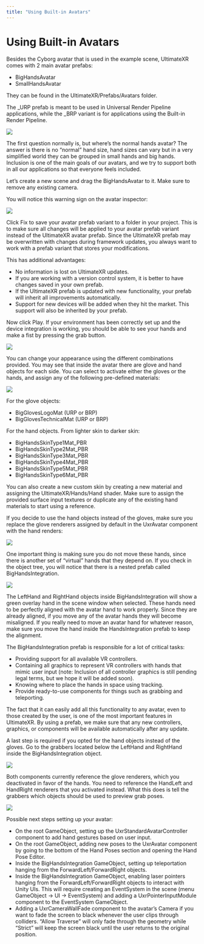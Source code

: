 ```yaml
---
title: "Using Built-in Avatars"
---
```


# Using Built-in Avatars

Besides the Cyborg avatar that is used in the example scene, UltimateXR comes with 2 main avatar prefabs:

- BigHandsAvatar
- SmallHandsAvatar

They can be found in the UltimateXR/Prefabs/Avatars folder.

The _URP prefab is meant to be used in Universal Render Pipeline applications, while the _BRP variant is for applications using the Built-in Render Pipeline.

![](/docs/avatars/media/01AvatarPrefabs.png)
 
The first question normally is, but where’s the normal hands avatar? The answer is there is no “normal” hand size, hand sizes can vary but in a very simplified world they can be grouped in small hands and big hands. Inclusion is one of the main goals of our avatars, and we try to support both in all our applications so that everyone feels included.

Let’s create a new scene and drag the BigHandsAvatar to it. Make sure to remove any existing camera.

You will notice this warning sign on the avatar inspector:

![](/docs/avatars/media/02AvatarWarning.png)
 
Click Fix to save your avatar prefab variant to a folder in your project. This is to make sure all changes will be applied to your avatar prefab variant instead of the UltimateXR avatar prefab. Since the UltimateXR prefab may be overwritten with changes during framework updates, you always want to work with a prefab variant that stores your modifications.

This has additional advantages:
- No information is lost on UltimateXR updates.
- If you are working with a version control system, it is better to have changes saved in your own prefab.
- If the UltimateXR prefab is updated with new functionality, your prefab will inherit all improvements automatically.
- Support for new devices will be added when they hit the market. This support will also be inherited by your prefab. 

Now click Play. If your environment has been correctly set up and the device integration is working, you should be able to see your hands and make a fist by pressing the grab button.

![](/docs/avatars/media/03AvatarTesting.png)
 
You can change your appearance using the different combinations provided. You may see that inside the avatar there are glove and hand objects for each side. You can select to activate either the gloves or the hands, and assign any of the following pre-defined materials:

![](/docs/avatars/media/04Gloves.png)
 
For the glove objects:

- BigGlovesLogoMat (URP or BRP)
- BigGlovesTechnicalMat (URP or BRP)

For the hand objects. From lighter skin to darker skin:

- BigHandsSkinType1Mat_PBR
- BigHandsSkinType2Mat_PBR
- BigHandsSkinType3Mat_PBR
- BigHandsSkinType4Mat_PBR
- BigHandsSkinType5Mat_PBR
- BigHandsSkinType6Mat_PBR

You can also create a new custom skin by creating a new material and assigning the UltimateXR/Hands/Hand shader. Make sure to assign the provided surface input textures or duplicate any of the existing hand materials to start using a reference.

If you decide to use the hand objects instead of the gloves, make sure you replace the glove renderers assigned by default in the UxrAvatar component with the hand renders:

![](/docs/avatars/media/05ZRenderers.png)
 
One important thing is making sure you do not move these hands, since there is another set of “virtual” hands that they depend on. If you check in the object tree, you will notice that there is a nested prefab called BigHandsIntegration.

![](/docs/avatars/media/06HandsIntegration.png)
 
The LeftHand and RightHand objects inside BigHandsIntegration will show a green overlay hand in the scene window when selected. These hands need to be perfectly aligned with the avatar hand to work properly. Since they are already aligned, if you move any of the avatar hands they will become misaligned. If you really need to move an avatar hand for whatever reason, make sure you move the hand inside the HandsIntegration prefab to keep the alignment.

The BigHandsIntegration prefab is responsible for a lot of critical tasks:

- Providing support for all available VR controllers.
- Containing all graphics to represent VR controllers with hands that mimic user input (note: Inclusion of all controller graphics is still pending legal terms, but we hope it will be added soon).
- Knowing where to place the hands in space using tracking.
- Provide ready-to-use components for things such as grabbing and teleporting.

The fact that it can easily add all this functionality to any avatar, even to those created by the user, is one of the most important features in UltimateXR. By using a prefab, we make sure that any new controllers, graphics, or components will be available automatically after any update.

A last step is required if you opted for the hand objects instead of the gloves. Go to the grabbers located below the LeftHand and RightHand inside the BigHandsIntegration object.

![](/docs/avatars/media/06Z1GrabberFix.png)
 
Both components currently reference the glove renderers, which you deactivated in favor of the hands. You need to reference the HandLeft and HandRight renderers that you activated instead. What this does is tell the grabbers which objects should be used to preview grab poses.

![](/docs/avatars/media/06Z2GrabberFix.png)
 
Possible next steps setting up your avatar:

- On the root GameObject, setting up the UxrStandardAvatarController component to add hand gestures based on user input.
- On the root GameObject, adding new poses to the UxrAvatar component by going to the bottom of the Hand Poses section and opening the Hand Pose Editor.
- Inside the BigHandsIntegration GameObject, setting up teleportation hanging from the ForwardLeft/ForwardRight objects.
- Inside the BigHandsIntegration GameObject, enabling laser pointers hanging from the ForwardLeft/ForwardRight objects to interact with Unity UIs. This will require creating an EventSystem in the scene (menu GameObject -> UI -> EventSystem) and adding a UxrPointerInputModule component to the EventSystem GameObject.
- Adding a UxrCameraWallFade component to the avatar’s Camera if you want to fade the screen to black whenever the user clips through colliders. “Allow Traverse” will only fade through the geometry while “Strict” will keep the screen black until the user returns to the original position.

